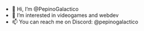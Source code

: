 - 👋 Hi, I’m @PepinoGalactico
- 👀 I’m interested in videogames and webdev
- 📫 You can reach me on Discord: @pepinogalactico

<!---
PepinoGalactico/PepinoGalactico is a ✨ special ✨ repository because its `README.md` (this file) appears on your GitHub profile.
You can click the Preview link to take a look at your changes.
--->
